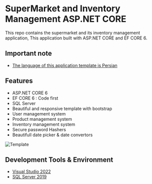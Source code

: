 # SuperMarket and Inventory Management ASP.NET CORE 
This repo contains the supermarket and its inventory management application,
This application built with ASP.NET CORE and EF CORE 6.

## Important note
* [The language of this application template is Persian](#language)

## Features 
* ASP.NET CORE 6
* EF CORE 6 : Code first
* SQL Server
* Beautiful and responsive template with bootstrap
* User management system
* Product management system
* Inventory management system
* Secure password Hashers
* Beautifull date picker & date convertors

![Template](https://user-images.githubusercontent.com/93282110/171042876-dcec513a-7ec9-40e1-8ac7-cd60da6cc760.png)

## Development Tools & Environment
* [Visual Studio 2022](https://visualstudio.microsoft.com/vs/)
* [SQL Server 2019](https://www.microsoft.com/en-us/sql-server/sql-server-2019)
